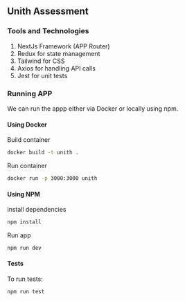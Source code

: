 
## Unith Assessment

### Tools and Technologies 
1. NextJs Framework (APP Router)
2. Redux for state management 
3. Tailwind for CSS 
4. Axios for handling API calls
5. Jest for unit tests

### Running APP
We can run the appp either via Docker or locally using npm. 

#### Using Docker
Build container
```bash
docker build -t unith .
```

Run container
```bash
docker run -p 3000:3000 unith
```

#### Using NPM 
install dependencies
```bash
npm install
```
Run app
```bash
npm run dev
```

#### Tests
To run tests:
```bash
npm run test
```
